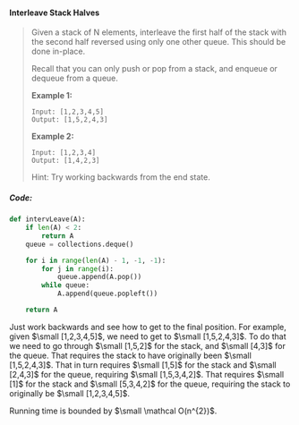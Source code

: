 #### Interleave Stack Halves

> Given a stack of N elements, interleave the first half of the stack with the second half reversed using only one other queue. This should be done in-place.
>
> Recall that you can only push or pop from a stack, and enqueue or dequeue from a queue.
>
> **Example 1:**
>
> ```
> Input: [1,2,3,4,5]
> Output: [1,5,2,4,3]
> ```
>
> **Example 2:**
>
> ```
> Input: [1,2,3,4]
> Output: [1,4,2,3]
> ```
>
> Hint: Try working backwards from the end state.

##### Code:

```py
def intervLeave(A):
    if len(A) < 2:
        return A
    queue = collections.deque()

    for i in range(len(A) - 1, -1, -1):
        for j in range(i):
            queue.append(A.pop())
        while queue:
            A.append(queue.popleft())  

    return A
```

Just work backwards and see how to get to the final position. For example, given $\small [1,2,3,4,5]$, we need to get to $\small [1,5,2,4,3]$. To do that we need to go through $\small [1,5,2]$ for the stack, and $\small [4,3]$ for the queue. That requires the stack to have originally been $\small [1,5,2,4,3]$. That in turn requires $\small [1,5]$ for the stack and $\small [2,4,3]$ for the queue, requiring $\small [1,5,3,4,2]$. That requires $\small [1]$ for the stack and $\small [5,3,4,2]$ for the queue, requiring the stack to originally be $\small [1,2,3,4,5]$.

Running time is bounded by $\small \mathcal O(n^{2})$.

